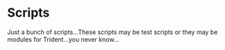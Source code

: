 # Scripts
Just a bunch of scripts...These scripts may be test scripts or they may be modules for Trident...you never know...
